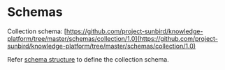 # Schemas

Collection schema: [https://github.com/project-sunbird/knowledge-platform/tree/master/schemas/collection/1.0](https://github.com/project-sunbird/knowledge-platform/tree/master/schemas/collection/1.0)

Refer [schema structure](broken-reference) to define the collection schema.
